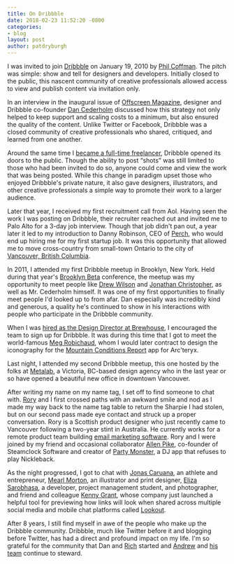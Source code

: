 ```yaml
---
title: On Dribbble
date: 2018-02-23 11:52:20 -0800
categories:
- blog
layout: post
author: patdryburgh
---
```


I was invited to join [Dribbble][dr] on January 19, 2010 by [Phil Coffman][pc]. The pitch was simple: show and tell for designers and developers. Initially closed to the public, this nascent community of creative professionals allowed access to view and publish content via invitation only.

In an interview in the inaugural issue of [Offscreen Magazine][om], designer and Dribbble co-founder [Dan Cederholm][dc] discussed how this strategy not only helped to keep support and scaling costs to a minimum, but also ensured the quality of the content. Unlike Twitter or Facebook, Dribbble was a closed community of creative professionals who shared, critiqued, and learned from one another.

Around the same time I [became a full-time freelancer][fr], Dribbble opened its doors to the public. Though the ability to post “shots” was still limited to those who had been invited to do so, anyone could come and view the work that was being posted. While this change in paradigm upset those who enjoyed Dribbble's private nature, it also gave designers, illustrators, and other creative professionals a simple way to promote their work to a larger audience.

Later that year, I received my first recruitment call from Aol. Having seen the work I was posting on Dribbble, their recruiter reached out and invited me to Palo Alto for a 3-day job interview. Though that job didn't pan out, a year later it led to my introduction to Danny Robinson, CEO of [Perch][pe], who would end up hiring me for my first startup job. It was this opportunity that allowed me to move cross-country from small-town Ontario to the city of [Vancouver, British Columbia][va].

In 2011, I attended my first Dribbble meetup in Brooklyn, New York. Held during that year's [Brooklyn Beta][bb] conference, the meetup was my opportunity to meet people like [Drew Wilson][dw] and [Jonathan Christopher][jc], as well as Mr. Cederholm himself. It was one of my first opportunities to finally meet people I'd looked up to from afar. Dan especially was incredibly kind and generous, a quality he's continued to show in his interactions with people who participate in the Dribbble community.

When I was [hired as the Design Director at Brewhouse][bh], I encouraged the team to sign up for Dribbble. It was during this time that I got to meet the world-famous [Meg Robichaud][md], whom I would later contract to design the iconography for the [Mountain Conditions Report][mcr] app for Arc'teryx.

Last night, I attended my second Dribbble meetup, this one hosted by the folks at [Metalab][ml], a Victoria, BC-based design agency who in the last year or so have opened a beautiful new office in downtown Vancouver.

After writing my name on my name tag, I set off to find someone to chat with. [Rory][pr] and I first crossed paths with an awkward smile and nod as I made my way back to the name tag table to return the Sharpie I had stolen, but on our second pass made eye contact and struck up a proper conversation. Rory is a Scottish product designer who just recently came to Vancouver following a two-year stint in Australia. He currently works for a remote product team building [email marketing software][vr]. Rory and I were joined by my friend and occasional collaborator [Allen Pike][ap], co-founder of Steamclock Software and creator of [Party Monster][pm], a DJ app that refuses to play Nickleback.

As the night progressed, I got to chat with [Jonas Caruana][jca], an athlete and entrepreneur, [Mearl Morton][mm], an illustrator and print designer, [Eliza Sarobhasa][es], a developer, project management student, and photographer, and friend and colleague [Kenny Grant][kg], whose company just launched a helpful tool for previewing how links will look when shared across multiple social media and mobile chat platforms called [Lookout][lo].

After 8 years, I still find myself in awe of the people who make up the Dribbble community. Dribbble, much like Twitter before it and blogging before Twitter, has had a direct and profound impact on my life. I'm so grateful for the community that Dan and [Rich][rt] started and [Andrew][aw] and [his team][da] continue to steward.

[dr]: http://dribbble.com/pat
[bb]: http://patdryburgh.com/blog/brooklyn-beta/
[fr]: http://patdryburgh.com/blog/pat-dryburgh-is-a-freelance-designer/
[pc]: https://philcoffman.com
[dw]: http://drewwilson.com
[jc]: https://mondaybynoon.com/
[dc]: http://simplebits.com
[om]: https://www.offscreenmag.com/
[pr]: http://probablyrory.com
[mc]: http://mailchimp.com
[vr]: https://www.getvero.com/
[jca]: https://www.jonosapien.com
[mm]: http://meandmo.ca
[es]: http://www.gravitytrope.com/hello
[kg]: http://kenny.is
[lo]: http://mobilecavalry.com/lookout/
[rt]: http://thornett.com
[aw]: https://twitter.com/awilkinson?lang=en
[da]: http://dribbble.com/about
[pe]: http://patdryburgh.com/work/perch/
[va]: http://patdryburgh.com/blog/vancouver/
[ml]: http://metalab.co
[bh]: http://brewhouse.io/blog/2015/06/12/brewhouse-hires-a-creative-beard.html
[md]: https://dribbble.com/megdraws
[mcr]: https://itunes.apple.com/ca/app/mountain-conditions-report/id961780477?mt=8
[ap]: http://allenpike.com
[pm]: https://www.steamclock.com/partymonster/